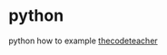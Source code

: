 # python
python how to example
[thecodeteacher](https://www.thecodeteacher.com/howto/1/Python---How-To--Check-Operating-System-)

